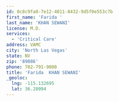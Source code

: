 ```yaml
---
id: 0c8c9fa0-7e12-4011-8432-9d5f0e553c7b
first_name: 'Farida '
last_name: 'KHAN SEWANI'
license: M.D.
services:
  - 'Critical Care'
address: VAMC
city: 'North Las Vegas'
state: NV
zip: '89086'
phone: 702-791-9000
title: 'Farida  KHAN SEWANI'
_geoloc:
  lng: -115.132695
  lat: 36.28094
---
```

